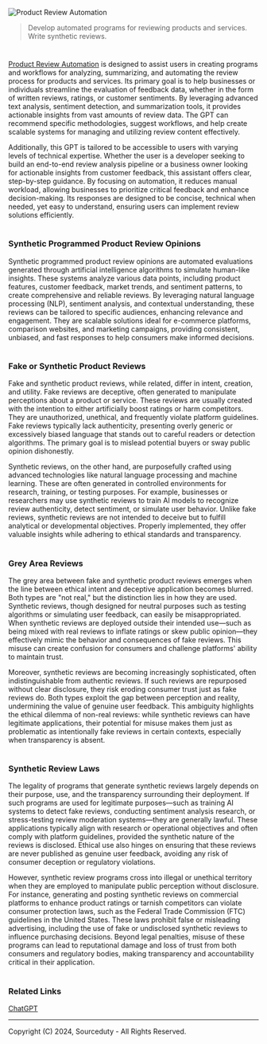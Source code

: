 ![Product Review Automation](https://github.com/user-attachments/assets/dab3f148-7d9b-4840-8b79-b9f2bc4c5983)

> Develop automated programs for reviewing products and services. Write synthetic reviews.
#

[Product Review Automation](https://chatgpt.com/g/g-ycJyDwOAG-product-review-automation) is designed to assist users in creating programs and workflows for analyzing, summarizing, and automating the review process for products and services. Its primary goal is to help businesses or individuals streamline the evaluation of feedback data, whether in the form of written reviews, ratings, or customer sentiments. By leveraging advanced text analysis, sentiment detection, and summarization tools, it provides actionable insights from vast amounts of review data. The GPT can recommend specific methodologies, suggest workflows, and help create scalable systems for managing and utilizing review content effectively.

Additionally, this GPT is tailored to be accessible to users with varying levels of technical expertise. Whether the user is a developer seeking to build an end-to-end review analysis pipeline or a business owner looking for actionable insights from customer feedback, this assistant offers clear, step-by-step guidance. By focusing on automation, it reduces manual workload, allowing businesses to prioritize critical feedback and enhance decision-making. Its responses are designed to be concise, technical when needed, yet easy to understand, ensuring users can implement review solutions efficiently.

#
### Synthetic Programmed Product Review Opinions

Synthetic programmed product review opinions are automated evaluations generated through artificial intelligence algorithms to simulate human-like insights. These systems analyze various data points, including product features, customer feedback, market trends, and sentiment patterns, to create comprehensive and reliable reviews. By leveraging natural language processing (NLP), sentiment analysis, and contextual understanding, these reviews can be tailored to specific audiences, enhancing relevance and engagement. They are scalable solutions ideal for e-commerce platforms, comparison websites, and marketing campaigns, providing consistent, unbiased, and fast responses to help consumers make informed decisions.

#
### Fake or Synthetic Product Reviews

Fake and synthetic product reviews, while related, differ in intent, creation, and utility. Fake reviews are deceptive, often generated to manipulate perceptions about a product or service. These reviews are usually created with the intention to either artificially boost ratings or harm competitors. They are unauthorized, unethical, and frequently violate platform guidelines. Fake reviews typically lack authenticity, presenting overly generic or excessively biased language that stands out to careful readers or detection algorithms. The primary goal is to mislead potential buyers or sway public opinion dishonestly.

Synthetic reviews, on the other hand, are purposefully crafted using advanced technologies like natural language processing and machine learning. These are often generated in controlled environments for research, training, or testing purposes. For example, businesses or researchers may use synthetic reviews to train AI models to recognize review authenticity, detect sentiment, or simulate user behavior. Unlike fake reviews, synthetic reviews are not intended to deceive but to fulfill analytical or developmental objectives. Properly implemented, they offer valuable insights while adhering to ethical standards and transparency.

#
### Grey Area Reviews

The grey area between fake and synthetic product reviews emerges when the line between ethical intent and deceptive application becomes blurred. Both types are "not real," but the distinction lies in how they are used. Synthetic reviews, though designed for neutral purposes such as testing algorithms or simulating user feedback, can easily be misappropriated. When synthetic reviews are deployed outside their intended use—such as being mixed with real reviews to inflate ratings or skew public opinion—they effectively mimic the behavior and consequences of fake reviews. This misuse can create confusion for consumers and challenge platforms' ability to maintain trust.

Moreover, synthetic reviews are becoming increasingly sophisticated, often indistinguishable from authentic reviews. If such reviews are repurposed without clear disclosure, they risk eroding consumer trust just as fake reviews do. Both types exploit the gap between perception and reality, undermining the value of genuine user feedback. This ambiguity highlights the ethical dilemma of non-real reviews: while synthetic reviews can have legitimate applications, their potential for misuse makes them just as problematic as intentionally fake reviews in certain contexts, especially when transparency is absent.

#
### Synthetic Review Laws

The legality of programs that generate synthetic reviews largely depends on their purpose, use, and the transparency surrounding their deployment. If such programs are used for legitimate purposes—such as training AI systems to detect fake reviews, conducting sentiment analysis research, or stress-testing review moderation systems—they are generally lawful. These applications typically align with research or operational objectives and often comply with platform guidelines, provided the synthetic nature of the reviews is disclosed. Ethical use also hinges on ensuring that these reviews are never published as genuine user feedback, avoiding any risk of consumer deception or regulatory violations.

However, synthetic review programs cross into illegal or unethical territory when they are employed to manipulate public perception without disclosure. For instance, generating and posting synthetic reviews on commercial platforms to enhance product ratings or tarnish competitors can violate consumer protection laws, such as the Federal Trade Commission (FTC) guidelines in the United States. These laws prohibit false or misleading advertising, including the use of fake or undisclosed synthetic reviews to influence purchasing decisions. Beyond legal penalties, misuse of these programs can lead to reputational damage and loss of trust from both consumers and regulatory bodies, making transparency and accountability critical in their application.

#
### Related Links

[ChatGPT](https://github.com/sourceduty/ChatGPT)

***
Copyright (C) 2024, Sourceduty - All Rights Reserved.
